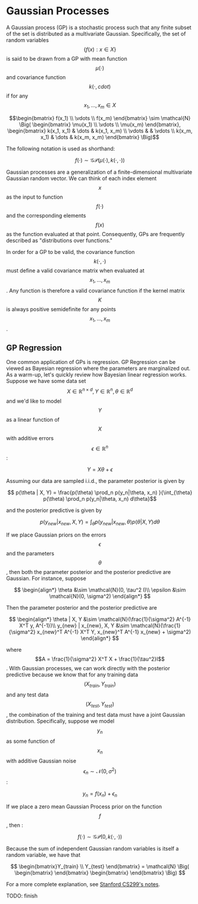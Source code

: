 # Gaussian Processes

A Gaussian process (GP) is a stochastic process such that any finite subset of the set 
is distributed as a multivariate Gaussian. Specifically, the set of random variables
$$\{f(x) : x \in X \}$$ is said to be drawn from a GP with mean function $$\mu(\cdot)$$
and covariance function $$k(\cdot, cdot)$$ if for any $$x_1, ..., x_m \in X$$

$$\begin{bmatrix} f(x_1) \\ \vdots \\ f(x_m) \end{bmatrix} \sim \mathcal{N} \Big(
\begin{bmatrix} \mu(x_1) \\ \vdots \\ \mu(x_m) \end{bmatrix},
\begin{bmatrix} k(x_1, x_1) & \dots & k(x_1, x_m) \\ \vdots & & \vdots \\ 
k(x_m, x_1) & \dots & k(x_m, x_m) \end{bmatrix} \Big)$$

The following notation is used as shorthand:

$$ f(\cdot) \sim \mathcal{GP}(\mu(\cdot), k(\cdot, \cdot))$$

Gaussian processes are a generalization of a finite-dimensional multivariate Gaussian
random vector. We can think of each index element $$x$$ as the input to function $$f(\cdot)$$
and the corresponding elements $$f(x)$$ as the function evaluated at that point. Consequently,
GPs are frequently described as "distributions over functions."

In order for a GP to be valid, the covariance function $$k(\cdot, \cdot)$$ must define a 
valid covariance matrix when evaluated at $$x_1, ..., x_m$$. Any function is therefore a valid
covariance function if the kernel matrix $$K$$ is always positive semidefinite for any points
$$x_1, ..., x_m$$.

## GP Regression

One common application of GPs is regression. GP Regression can be viewed as Bayesian regression
where the parameters are marginalized out. As a warm-up, let's quickly review how Bayesian linear
regression works. Suppose we have some data set $$X \in \mathbb{R}^{n \times d}, Y \in
\mathbb{R}^{n}, \theta \in \mathbb{R}^d$$ and we'd like to model $$Y$$ as a linear function of $$X$$
with additive errors $$\epsilon \in \mathbb{R}^n$$:

$$Y = X \theta + \epsilon $$

Assuming our data are sampled i.i.d., the parameter posterior is given by

$$ p(\theta | X, Y) = \frac{p(\theta) \prod_n p(y_n|\theta, x_n) }{\int_{\theta} p(\theta) \prod_n p(y_n|\theta, x_n) d\theta}$$

and the posterior predictive is given by

$$p(y_{new}|x_{new}, X, Y) = \int_{\theta} p(y_{new}|x_{new}, \theta) p(\theta | X, Y) d\theta $$

If we place Gaussian priors on the errors $$\epsilon$$ and the parameters $$\theta$$, then both 
the parameter posterior and the posterior predictive are Gaussian. For instance, suppose

$$
\begin{align*}
\theta &\sim \mathcal{N}(0, \tau^2 I)\\
\epsilon &\sim \mathcal{N}(0, \sigma^2)
\end{align*}
$$

Then the parameter posterior and the posterior predictive are

$$
\begin{align*}
\theta | X, Y &\sim \mathcal{N}(\frac{1}{\sigma^2} A^{-1} X^T y, A^{-1})\\
y_{new} | x_{new}, X, Y &\sim \mathcal{N}(\frac{1}{\sigma^2} x_{new}^T A^{-1} X^T Y, x_{new}^T A^{-1} x_{new} + \sigma^2)
\end{align*}
$$

where $$A = \frac{1}{\sigma^2} X^T X + \frac{1}{\tau^2}I$$. With Gaussian processes, we can 
work directly with the posterior predictive because we know that for any training data $$(X_{train}, Y_{train})$$
and any test data $$(X_{test}, Y_{test})$$, the combination of the training and test data must have a joint
Gaussian distribution. Specifically, suppose we model $$y_n$$ as some function of $$x_n$$ with additive 
Gaussian noise $$\epsilon_n \sim \mathcal{N}(0, \sigma^2)$$:

$$y_n = f(x_n) + \epsilon_n$$

If we place a zero mean Gaussian Process prior on the function $$f$$, then :

$$f(\cdot) \sim \mathcal{GP}(0, k(\cdot, \cdot))$$

Because the sum of independent Gaussian random variables is itself a random variable, we have that

$$
\begin{bmatrix}Y_{train} \\ Y_{test} \end{bmatrix} = \mathcal{N} \Big(
\begin{bmatrix} \end{bmatrix} \begin{bmatrix} \end{bmatrix}
\Big)
$$

For a more complete explanation, see [Stanford CS299's notes](http://cs229.stanford.edu/section/cs229-gaussian_processes.pdf).

TODO: finish